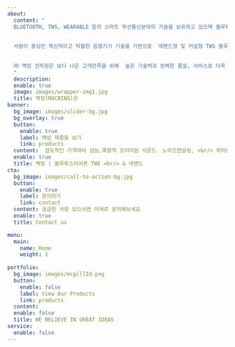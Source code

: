 ```yaml
---
about:
  content: "
  BLUETOOTH, TWS, WEARABLE 등의 스마트 무선통신분야의 기술을 보유하고 있으며 블루투스이어폰 분야에서 다년간 압도적 시장지위 및 최우수 고객만족 음향기기 전문업체입니다. 
  
  
  사람이 중심인 혁신적이고 탁월한 음향기기 기술을 기반으로  넥밴드형 및 커널형 TWS 블루투스이어폰을 연구개발하여 많은 소비자들의 호평을 받았으며, 2017년 4월 첫출시를 시작으로 넥밴드형 MK900 , 넥밴드형 MK950 , 커널형TWS MX700, 커널형 TWS MX730등 다양한 제품을 출시한후 명품 브랜드로 자리매김하였습니다. 
  
  
  ㈜ 맥빙 전직원은 보다 나은 고객만족을 위해  높은 기술력과 완벽한 품질, 서비스로 더욱 노력하겠습니다  또한 온라인 서비스환경  및 고객가치 극대화 실현을 위해 앞으로도 지속적 혁신활동을 전개할것입니다. 
  "
  description: 
  enable: true
  image: images/wrapper-img1.jpg
  title: 맥빙(MACBING)은 
banner:
  bg_image: images/slider-bg.jpg
  bg_overlay: true
  button:
    enable: true
    label: 맥빙 제품들 보기
    link: products
  content:  압도적인 가격대비 성능,폭발적 프리미엄 사운드. 노이즈캔슬링, <br/> 뛰어난 휴대성, 꺼내는 순간 자동 블루투스 연결/페어링, 양쪽 스테리어 통화 가능.
  enable: true
  title: 맥빙 | 블루투스이어폰 TWS <br/> & 넥밴드
cta:
  bg_image: images/call-to-action-bg.jpg
  button:
    enable: true
    label: 문의하기 
    link: contact
  content: 궁금한 사항 있으시면 아래로 문의해보세요 
  enable: true
  title: Contact us

menu:
  main:
    name: Home
    weight: 1
    
portfolio:
  bg_image: images/mcgill2d.png
  button:
    enable: false
    label: View Our Products
    link: products
  content: 
  enable: false
  title: WE BELIEVE IN GREAT IDEAS
service:
  enable: false
---
```



